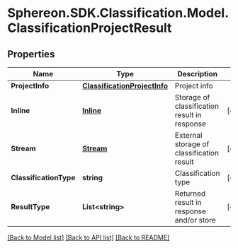 # Sphereon.SDK.Classification.Model.ClassificationProjectResult
## Properties

Name | Type | Description | Notes
------------ | ------------- | ------------- | -------------
**ProjectInfo** | [**ClassificationProjectInfo**](ClassificationProjectInfo.md) | Project info | 
**Inline** | [**Inline**](Inline.md) | Storage of classification result in response | [optional] 
**Stream** | [**Stream**](Stream.md) | External storage of classification result | [optional] 
**ClassificationType** | **string** | Classification type | [optional] 
**ResultType** | **List&lt;string&gt;** | Returned result in response and/or store | [optional] 

[[Back to Model list]](../README.md#documentation-for-models) [[Back to API list]](../README.md#documentation-for-api-endpoints) [[Back to README]](../README.md)

